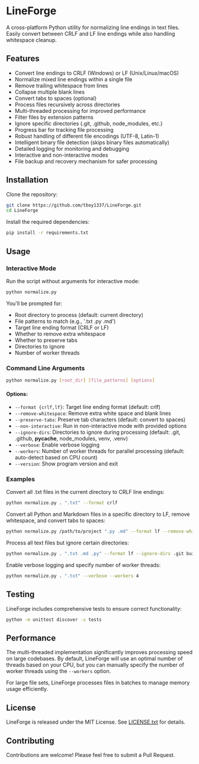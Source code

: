 # LineForge

A cross-platform Python utility for normalizing line endings in text files. Easily convert between CRLF and LF line endings while also handling whitespace cleanup.

## Features

- Convert line endings to CRLF (Windows) or LF (Unix/Linux/macOS)
- Normalize mixed line endings within a single file
- Remove trailing whitespace from lines
- Collapse multiple blank lines
- Convert tabs to spaces (optional)
- Process files recursively across directories
- Multi-threaded processing for improved performance
- Filter files by extension patterns
- Ignore specific directories (.git, .github, node_modules, etc.)
- Progress bar for tracking file processing
- Robust handling of different file encodings (UTF-8, Latin-1)
- Intelligent binary file detection (skips binary files automatically)
- Detailed logging for monitoring and debugging
- Interactive and non-interactive modes
- File backup and recovery mechanism for safer processing

## Installation

Clone the repository:

```bash
git clone https://github.com/tboy1337/LineForge.git
cd LineForge
```

Install the required dependencies:

```bash
pip install -r requirements.txt
```

## Usage

### Interactive Mode

Run the script without arguments for interactive mode:

```bash
python normalize.py
```

You'll be prompted for:
- Root directory to process (default: current directory)
- File patterns to match (e.g., '.txt .py .md')
- Target line ending format (CRLF or LF)
- Whether to remove extra whitespace
- Whether to preserve tabs
- Directories to ignore
- Number of worker threads

### Command Line Arguments

```bash
python normalize.py [root_dir] [file_patterns] [options]
```

#### Options:

- `--format {crlf,lf}`: Target line ending format (default: crlf)
- `--remove-whitespace`: Remove extra white space and blank lines
- `--preserve-tabs`: Preserve tab characters (default: convert to spaces)
- `--non-interactive`: Run in non-interactive mode with provided options
- `--ignore-dirs`: Directories to ignore during processing (default: .git, .github, __pycache__, node_modules, venv, .venv)
- `--verbose`: Enable verbose logging
- `--workers`: Number of worker threads for parallel processing (default: auto-detect based on CPU count)
- `--version`: Show program version and exit

### Examples

Convert all .txt files in the current directory to CRLF line endings:
```bash
python normalize.py . ".txt" --format crlf
```

Convert all Python and Markdown files in a specific directory to LF, remove whitespace, and convert tabs to spaces:
```bash
python normalize.py /path/to/project ".py .md" --format lf --remove-whitespace
```

Process all text files but ignore certain directories:
```bash
python normalize.py . ".txt .md .py" --format lf --ignore-dirs .git build dist
```

Enable verbose logging and specify number of worker threads:
```bash
python normalize.py . ".txt" --verbose --workers 4
```

## Testing

LineForge includes comprehensive tests to ensure correct functionality:

```bash
python -m unittest discover -s tests
```

## Performance

The multi-threaded implementation significantly improves processing speed on large codebases. By default, LineForge will use an optimal number of threads based on your CPU, but you can manually specify the number of worker threads using the `--workers` option.

For large file sets, LineForge processes files in batches to manage memory usage efficiently.

## License

LineForge is released under the MIT License. See [LICENSE.txt](LICENSE.txt) for details.

## Contributing

Contributions are welcome! Please feel free to submit a Pull Request. 